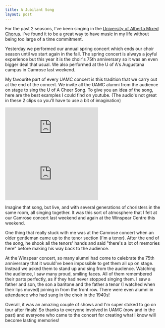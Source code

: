 ```yaml
---
title: A Jubilant Song
layout: post
---
```


For the past 2 seasons, I've been singing in the <a
href="http://www.mixedchorus.ca/" target="_blank">University of Alberta Mixed
Chorus</a>. I've found it to be a great way to have music in my life without
being too large of a time commitment.

Yesterday we performed our annual spring concert which ends our choir season
until we start again in the fall. The spring concert is always a joyful
experience but this year it is the choir's 75th anniversary so it was an even
bigger deal that usual. We also performed at the U of A's Augustana campus in
Camrose last weekend.

My favourite part of every UAMC concert is this tradition that we carry out at
the end of the concert. We invite all the UAMC alumni from the audience on
stage to sing the U of A Cheer Song. To give you an idea of the song, here are
the best examples I could find on youtube. (The audio's not great in these 2
clips so you'll have to use a bit of imagination)

<iframe class="embed" src="https://www.youtube.com/embed/tq-aPdt30ZI" frameborder="0" allow="accelerometer; autoplay; encrypted-media; gyroscope; picture-in-picture" allowfullscreen></iframe>

<br />

<iframe class="embed" src="https://www.youtube.com/embed/umBJQPUczRk" frameborder="0" allow="accelerometer; autoplay; encrypted-media; gyroscope; picture-in-picture" allowfullscreen></iframe>

Imagine that song, but live, and with several generations of choristers in the
same room, all singing together. It was this sort of atmosphere that I felt at
our Camrose concert last weekend and again at the Winspear Centre this weekend.

One thing that really stuck with me was at the Camrose concert when an older
gentleman came up to the tenor section (I'm a tenor). After the end of the
song, he shook all the tenors' hands and said "there's a lot of memories here"
before making his way back to the audience.

At the Winspear concert, so many alumni had come to celebrate the 75th
anniversary that it would've been impossible to get them all up on
stage. Instead we asked them to stand up and sing from the audience. Watching
the audience, I saw many proud, smiling faces. All of them remembered their
parts perfectly, as if they had never stopped singing them. I saw a father and
son, the son a baritone and the father a tenor (I watched when their lips
moved) joining in from the front row. There were even alumni in attendance who
had sung in the choir in the 1940s!

Overall, it was an amazing couple of shows and I'm super stoked to go on tour
after finals! So thanks to everyone involved in UAMC (now and in the past) and
everyone who came to the concert for creating what I know will become lasting
memories!
